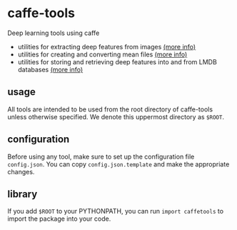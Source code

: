 # caffe-tools
Deep learning tools using caffe

- utilities for extracting deep features from images [(more info)](caffetools/extract/README.md)
- utilities for creating and converting mean files [(more info)](caffetools/mean/README.md)
- utilities for storing and retrieving deep features into and from LMDB databases [(more info)](caffetools/lmdb/README.md)

## usage
All tools are intended to be used from the root directory of caffe-tools unless otherwise specified. We denote this uppermost directory as `$ROOT`.

## configuration
Before using any tool, make sure to set up the configuration file `config.json`. You can copy `config.json.template` and make the appropriate changes.

## library
If you add `$ROOT` to your PYTHONPATH, you can run `import caffetools` to import the package into your code.
